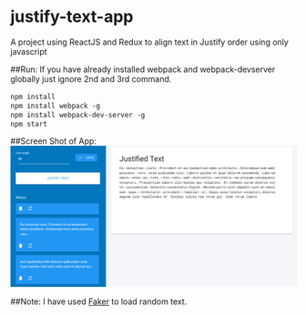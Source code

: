 # justify-text-app
A project using ReactJS and Redux to align text in Justify order using only javascript

##Run:
If you have already installed webpack and webpack-devserver globally just ignore 2nd and 3rd command.
```
npm install
npm install webpack -g
npm install webpack-dev-server -g
npm start
```
##Screen Shot of App:
![Task Manager](https://raw.githubusercontent.com/rbrahul/justify-text-app/master/src/images/screen-justify-text-app.png "Text Justify Application developed with  ReactJS and Javascript")

##Note: 
I have used [Faker](https://github.com/marak/Faker.js) to load random text.
